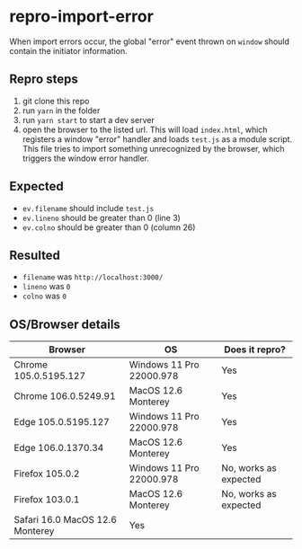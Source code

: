 # repro-import-error

When import errors occur, the global "error" event thrown on `window` should contain the initiator information.

## Repro steps

1. git clone this repo
2. run `yarn` in the folder
3. run `yarn start` to start a dev server
4. open the browser to the listed url. This will load `index.html`, which registers a window "error" handler and loads `test.js` as a module script. This file tries to import something unrecognized by the browser, which triggers the window error handler.

## Expected

* `ev.filename` should include `test.js`
* `ev.lineno` should be greater than 0 (line 3)
* `ev.colno` should be greater than 0 (column 26)

## Resulted

* `filename` was `http://localhost:3000/`
* `lineno` was `0`
* `colno` was `0`

## OS/Browser details

|  Browser | OS | Does it repro? |
|-|-|-|
| Chrome 105.0.5195.127 | Windows 11 Pro 22000.978 | Yes |
| Chrome 106.0.5249.91 | MacOS 12.6 Monterey |Yes |
| Edge 105.0.5195.127 | Windows 11 Pro 22000.978 | Yes |
| Edge 106.0.1370.34 | MacOS 12.6 Monterey |Yes |
| Firefox 105.0.2 | Windows 11 Pro 22000.978 | No, works as expected |
| Firefox 103.0.1 | MacOS 12.6 Monterey |No, works as expected |
| Safari 16.0 MacOS 12.6 Monterey | Yes |
